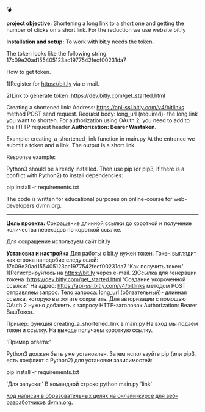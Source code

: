 :bomb:

**project objective:**
Shortening a long link to a short one and getting the number of clicks on a short link.
For the reduction we use website bit.ly

**Installation and setup:**
To work with bit.y needs the token.

The token looks like the following string: 17c09e20ad155405123ac1977542fecf00231da7

How to get token.

 1)Register for https://bit.ly via e-mail.
 
 2)Link to generate token :https://dev.bitly.com/get_started.html
 
Creating a shortened link:
 Address: https://api-ssl.bitly.com/v4/bitlinks method POST send request.
 Request body: long_url (required)- the long link you want to shorten.
 For authorization using OAuth 2, you need to add to the HTTP request header 
 **Authorization: Bearer Wastaken**.
 
 Example: creating_a_shortened_link function in main.py
 At the entrance we submit a token and a link.
 The output is a short link.
 
 Response example:

Python3 should be already installed. 
Then use pip (or pip3, if there is a conflict with Python2) to install dependencies:

pip install -r requirements.txt

The code is written for educational purposes on online-course for web-developers dvmn.org.

***********************************************

**Цель проекта:**
Сокращение длинной ссылки до короткой и получение количества переходов по короткой ссылке.

Для сокращение используем сайт bit.ly

**Установка и настройка**
Для работы с bit.y нужен токен.
Токен выглядит как строка наподобие следующей: 17c09e20ad155405123ac1977542fecf00231da7
'Как получить токен.'
  1)Регистрируйтесь на https://bit.ly через e-mail.
  2)Ссылка для генерации токена :https://dev.bitly.com/get_started.html
'Создание укороченной ссылки:'
  На адрес: https://api-ssl.bitly.com/v4/bitlinks методом POST отправляем запрос.
  Тело запроса: long_url (обязательный)- длинная ссылка, которую вы хотите сократить.
  Для авторизации с помощью OAuth 2 нужно добавить к запросу HTTP-заголовок Authorization: Bearer ВашТокен.
  
  Пример: функция creating_a_shortened_link в main.py
    На вход мы подаём токен и ссылку.
    На выходе получаем короткую ссылку.
  
  'Пример ответа:'
    
  

Python3 должен быть уже установлен. Затем используйте pip (или pip3, есть конфликт с Python2) для установки зависимостей:

  pip install -r requirements.txt
  
'Для запуска:'
  В командной строке:python main.py 'link'

[Код написан в образовательных целях на онлайн-курсе для веб-разработчиков dvmn.org.](dvmn.org)
